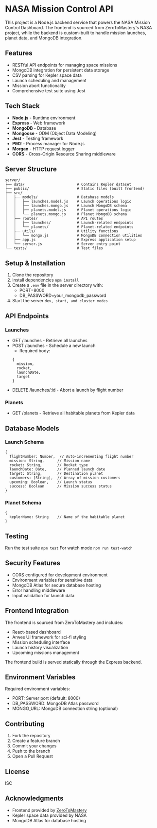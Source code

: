 # NASA Mission Control API

This project is a Node.js backend service that powers the NASA Mission Control Dashboard. The frontend is sourced from ZeroToMastery's NASA project, while the backend is custom-built to handle mission launches, planet data, and MongoDB integration.

## Features

- RESTful API endpoints for managing space missions
- MongoDB integration for persistent data storage
- CSV parsing for Kepler space data
- Launch scheduling and management
- Mission abort functionality
- Comprehensive test suite using Jest

## Tech Stack

- **Node.js** - Runtime environment
- **Express** - Web framework
- **MongoDB** - Database
- **Mongoose** - ODM (Object Data Modeling)
- **Jest** - Testing framework
- **PM2** - Process manager for Node.js
- **Morgan** - HTTP request logger
- **CORS** - Cross-Origin Resource Sharing middleware

## Server Structure
```
server/
├── data/                        # Contains Kepler dataset
├── public/                      # Static files (built frontend)
├── src/
│   ├── models/                  # Database models
│   │   ├── launches.model.js    # Launch operations logic
│   │   ├── launches.mongo.js    # Launch MongoDB schema
│   │   ├── planets.model.js     # Planet operations logic
│   │   └── planets.mongo.js     # Planet MongoDB schema
│   ├── routes/                  # API routes
│   │   ├── launches/            # Launch-related endpoints
│   │   └── planets/             # Planet-related endpoints
│   ├── utils/                   # Utility functions
│   │   └── mongo.js             # MongoDB connection utilities
│   ├── app.js                   # Express application setup
│   └── server.js                # Server entry point
└── tests/                       # Test files
```

## Setup & Installation

1. Clone the repository
2. Install dependencies ```npm install```
3. Create a `.env` file in the server directory with:
   - PORT=8000
   - DB_PASSWORD=your_mongodb_password
4. Start the server ```dev, start, and cluster modes```

## API Endpoints

### Launches
- GET /launches - Retrieve all launches
- POST /launches - Schedule a new launch
  - Required body:
  ```
  {
    mission,
    rocket,
    launchDate,
    target
  }
  ```
- DELETE /launches/:id - Abort a launch by flight number

### Planets
- GET /planets - Retrieve all habitable planets from Kepler data

## Database Models

### Launch Schema
```
{
  flightNumber: Number,  // Auto-incrementing flight number
  mission: String,      // Mission name
  rocket: String,       // Rocket type
  launchDate: Date,     // Planned launch date
  target: String,       // Destination planet
  customers: [String],  // Array of mission customers
  upcoming: Boolean,    // Launch status
  success: Boolean      // Mission success status
}
```

### Planet Schema
```
{
  keplerName: String    // Name of the habitable planet
}
```

## Testing

Run the test suite ```npm test```
For watch mode ```npm run test-watch```

## Security Features

- CORS configured for development environment
- Environment variables for sensitive data
- MongoDB Atlas for secure database hosting
- Error handling middleware
- Input validation for launch data

## Frontend Integration

The frontend is sourced from ZeroToMastery and includes:
- React-based dashboard
- Arwes UI framework for sci-fi styling
- Mission scheduling interface
- Launch history visualization
- Upcoming missions management

The frontend build is served statically through the Express backend.

## Environment Variables

Required environment variables:
- PORT: Server port (default: 8000)
- DB_PASSWORD: MongoDB Atlas password
- MONGO_URL: MongoDB connection string (optional)

## Contributing

1. Fork the repository
2. Create a feature branch
3. Commit your changes
4. Push to the branch
5. Open a Pull Request

## License

ISC

## Acknowledgments

- Frontend provided by [ZeroToMastery](https://zerotomastery.io/)
- Kepler space data provided by NASA
- MongoDB Atlas for database hosting
